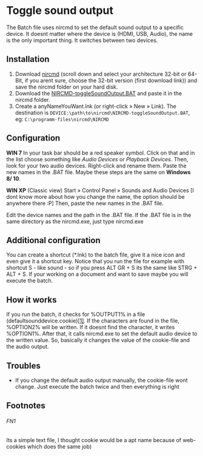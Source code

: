 # Toggle sound output
The Batch file uses nircmd to set the default sound output to a specific device. It doesnt matter where the device is (HDMI, USB, Audio), the name is the only important thing. It switches between two devices.
## Installation
1. Download [nircmd](http://www.nirsoft.net/utils/nircmd.html) (scroll down and select your architecture 32-bit or 64-Bit, if you arent sure, choose the 32-bit version (first download link)) and save the nircmd folder on your hard disk.
3. Download the [NIRCMD-toggleSoundOutput.BAT](NIRCMD-toggleSoundOutput.BAT) and paste it in the nircmd folder.
3. Create a anyNameYouWant.lnk (or right-click » New » Link). The destination is `DEVICE:\path\to\nircmd\NIRCMD-toggleSoundOutput.BAT`, eg: `C:\programm-files\nircmd\NIRCMD`
## Configuration
**WIN 7** In your task bar should be a red speaker symbol. Click on that and in the list choose something like _Audio Devices_ or _Playback Devices_. Then, look for your two audio devices. Right-click and rename them. Paste the new names in the .BAT file. Maybe these steps are the same on **Windows 8/ 10**.

**WIN XP** (Classic view) Start » Control Panel » Sounds and Audio Devices \[I dont know more about how you change the name, the option should be anywhere there :P\] Then, paste the new names in the .BAT file.

Edit the device names and the path in the .BAT file. If the .BAT file is in the same directory as the nircmd.exe, just type nircmd.exe
## Additional configuration
You can create a shortcut (\*.lnk) to the batch file, give it a nice icon and even give it a shortcut key. Notice that you run the file for example with shortcut S - like sound - so if you press ALT GR + S its the same like STRG + ALT + S. If your working on a document and want to save maybe you will execute the batch.
## How it works
If you run the batch, it checks for %OUTPUT1% in a file (defaultsounddevice.cookie)[\[1\]](#fn1). If the characters are found in the file, %OPTION2% will be written. If it doesnt find the character, it writes %OPTION1%. After that, it calls nircmd.exe to set the default audio device to the written value.
So, basically it changes the value of the cookie-file and the audio output.
## Troubles
- If you change the default audio output manually, the cookie-file wont change. Just execute the batch twice and then everything is right
## Footnotes
###### FN1 
Its a simple text file, I thought cookie would be a apt name because of web-cookies which does the same job)

